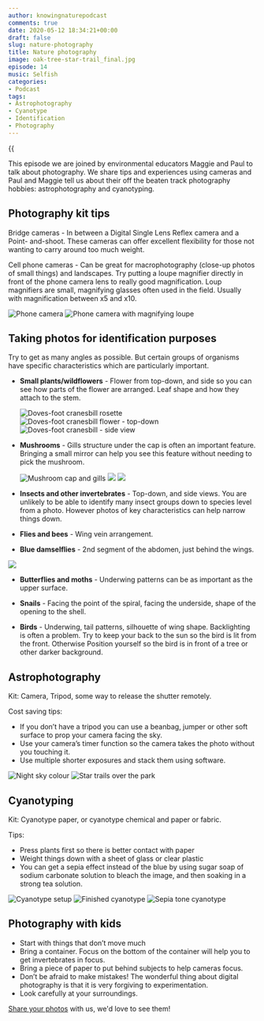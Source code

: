 ```yaml
---
author: knowingnaturepodcast
comments: true
date: 2020-05-12 18:34:21+00:00
draft: false
slug: nature-photography
title: Nature photography
image: oak-tree-star-trail_final.jpg
episode: 14
music: Selfish
categories:
- Podcast
tags:
- Astrophotography
- Cyanotype
- Identification
- Photography
---
```


{{<audio src="https://knowingnature.podbean.com/mf/play/ki4g4z/Ep14-Naturephotography9roy2.mp3" >}}

This episode we are joined by environmental educators Maggie and Paul to talk
about photography. We share tips and experiences using cameras and Paul and
Maggie tell us about their off the beaten track photography hobbies:
astrophotography and cyanotyping.

## Photography kit tips

Bridge cameras - In between a Digital Single Lens Reflex camera and a Point-
and-shoot. These cameras can offer excellent flexibility for those not wanting
to carry around too much weight.

Cell phone cameras - Can be great for macrophotography (close-up photos of
small things) and landscapes. Try putting a loupe magnifier directly in front
of the phone camera lens to really good magnification. Loup magnifiers are
small, magnifying glasses often used in the field. Usually with magnification
between x5 and x10.

  ![Phone camera](img_20200314_113104.jpg)
  ![Phone camera with magnifying loupe](img_20200314_113247.jpg)

## Taking photos for identification purposes

Try to get as many angles as possible. But certain groups of organisms have
specific characteristics which are particularly important.

* **Small plants/wildflowers** \- Flower from top-down, and side so you can see how
parts of the flower are arranged. Leaf shape and how they attach to the stem.

  ![Doves-foot cranesbill rosette](8712471255_bb33a6f1cf_c.jpg)
  ![Doves-foot cranesbill flower - top-down](8713593824_da015595f3_c.jpg)
  ![Doves-foot cranesbill - side view](8713593966_71a9336e71_c.jpg)

* **Mushrooms** \- Gills structure under the cap is often an important feature.
Bringing a small mirror can help you see this feature without needing to pick
the mushroom.

  ![Mushroom cap and gills](8186344608_0695f325cc_c.jpg)
  ![](8304457221_a1c0befe39_c.jpg)
  ![](8304454701_21a73532f0_c.jpg)

* **Insects and other invertebrates** \- Top-down, and side views. You are unlikely
to be able to identify many insect groups down to species level from a photo.
However photos of key characteristics can help narrow things down.

* **Flies and bees** \- Wing vein arrangement.

* **Blue damselflies** \- 2nd segment of the abdomen, just behind the wings.

![](5853478571_01aa8077b9_c-2.jpg)

* **Butterflies and moths** \- Underwing patterns can be as important as the upper
surface.

* **Snails** \- Facing the point of the spiral, facing the underside, shape of the
opening to the shell.

* **Birds** \- Underwing, tail patterns, silhouette of wing shape. Backlighting is
often a problem. Try to keep your back to the sun so the bird is lit from the
front. Otherwise Position yourself so the bird is in front of a tree or other
darker background.

## Astrophotography

Kit: Camera, Tripod, some way to release the shutter remotely.

Cost saving tips:

  * If you don’t have a tripod you can use a beanbag, jumper or other soft surface to prop your camera facing the sky.
  * Use your camera’s timer function so the camera takes the photo without you touching it.
  * Use multiple shorter exposures and stack them using software. 

  ![Night sky colour](north-america-nebula.jpg)
  ![Star trails over the park](oak-tree-star-trail_final.jpg)

## Cyanotyping

Kit: Cyanotype paper, or cyanotype chemical and paper or fabric.

Tips:

  * Press plants first so there is better contact with paper
  * Weight things down with a sheet of glass or clear plastic
  * You can get a sepia effect instead of the blue by using sugar soap of sodium carbonate solution to bleach the image, and then soaking in a strong tea solution.

  ![Cyanotype setup](img-20200430-wa0007.jpg)
  ![Finished cyanotype](img-20200430-wa0008.jpg)
  ![Sepia tone cyanotype](img-20200430-wa0005.jpg)

## Photography with kids

  * Start with things that don’t move much
  * Bring a container. Focus on the bottom of the container will help you to get invertebrates in focus. 
  * Bring a piece of paper to put behind subjects to help cameras focus.
  * Don’t be afraid to make mistakes! The wonderful thing about digital photography is that it is very forgiving to experimentation.
  * Look carefully at your surroundings. 

[Share your photos](/about) with us, we'd love to see them!
